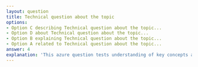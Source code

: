 ```yaml
---
layout: question
title: Technical question about the topic
options:
- Option C describing Technical question about the topic...
- Option D about Technical question about the topic...
- Option B explaining Technical question about the topic...
- Option A related to Technical question about the topic...
answer: 4
explanation: 'This azure question tests understanding of key concepts and best practices.'
---
```

